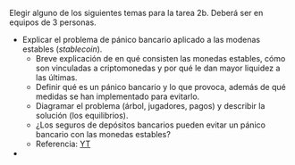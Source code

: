 Elegir alguno de los siguientes temas para la tarea 2b. Deberá ser en equipos de 3 personas.

- Explicar el problema de pánico bancario aplicado a las modenas estables (*stablecoin*). 
  - Breve explicación de en qué consisten las monedas estables, cómo son vinculadas a criptomonedas y por qué le dan mayor liquidez a las últimas.
  - Definir qué es un pánico bancario y lo que provoca, además de qué medidas se han implementado para evitarlo. 
  - Diagramar el problema (árbol, jugadores, pagos) y describir la solución (los equilibrios). 
  - ¿Los seguros de depósitos bancarios pueden evitar un pánico bancario con las monedas estables?
  - Referencia: [YT](https://www.youtube.com/watch?v=qNfhbf--fr0)
- 